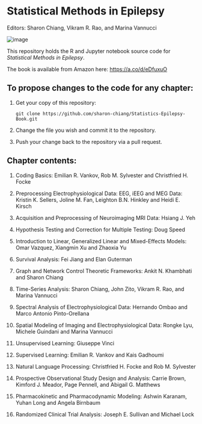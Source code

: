 # Statistical Methods in Epilepsy
Editors: Sharon Chiang, Vikram R. Rao, and Marina Vannucci

![image](https://github.com/sharon-chiang/Statistics-Epilepsy-Book/assets/90107659/b2364679-3153-4f03-a861-b768f5ea984b)

This repository holds the R and Jupyter notebook source code for _Statistical Methods in Epilepsy_.

The book is available from Amazon here: https://a.co/d/eDfuxuO

## To propose changes to the code for any chapter:
1. Get your copy of this repository:

   ```
   git clone https://github.com/sharon-chiang/Statistics-Epilepsy-Book.git
   ```
2. Change the file you wish and commit it to the repository. 

3. Push your change back to the repository via a pull request.

## Chapter contents:
1. Coding Basics: 
Emilian R. Vankov, Rob M. Sylvester and Christfried H. Focke

2. Preprocessing Electrophysiological Data: EEG, iEEG and MEG Data: 
Kristin K. Sellers, Joline M. Fan, Leighton B.N. Hinkley and Heidi E. Kirsch

3. Acquisition and Preprocessing of Neuroimaging MRI Data: 
Hsiang J. Yeh

4. Hypothesis Testing and Correction for Multiple Testing:
Doug Speed

5.  Introduction to Linear, Generalized Linear and Mixed-Effects Models:
Omar Vazquez, Xiangmin Xu and Zhaoxia Yu

6. Survival Analysis:
Fei Jiang and Elan Guterman

7. Graph and Network Control Theoretic Frameworks:
Ankit N. Khambhati and Sharon Chiang

8. Time-Series Analysis:
Sharon Chiang, John Zito, Vikram R. Rao, and Marina Vannucci

9. Spectral Analysis of Electrophysiological Data:
Hernando Ombao and Marco Antonio Pinto-Orellana

10. Spatial Modeling of Imaging and Electrophysiological Data:
Rongke Lyu, Michele Guindani and Marina Vannucci

11. Unsupervised Learning:
Giuseppe Vinci

12. Supervised Learning:
Emilian R. Vankov and Kais Gadhoumi

13. Natural Language Processing:
Christfried H. Focke and Rob M. Sylvester

14. Prospective Observational Study Design and Analysis:
Carrie Brown, Kimford J. Meador, Page Pennell, and Abigail G. Matthews

15. Pharmacokinetic and Pharmacodynamic Modeling:
Ashwin Karanam, Yuhan Long and Angela Birnbaum

16. Randomized Clinical Trial Analysis:
Joseph E. Sullivan and Michael Lock
